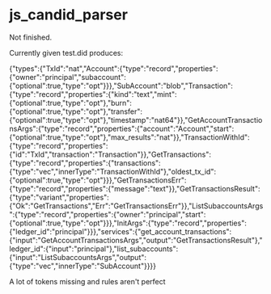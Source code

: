 # js_candid_parser

Not finished.

Currently given test.did produces:

{"types":{"TxId":"nat","Account":{"type":"record","properties":{"owner":"principal","subaccount":{"optional":true,"type":"opt"}}},"SubAccount":"blob","Transaction":{"type":"record","properties":{"kind":"text","mint":{"optional":true,"type":"opt"},"burn":{"optional":true,"type":"opt"},"transfer":{"optional":true,"type":"opt"},"timestamp":"nat64"}},"GetAccountTransactionsArgs":{"type":"record","properties":{"account":"Account","start":{"optional":true,"type":"opt"},"max_results":"nat"}},"TransactionWithId":{"type":"record","properties":{"id":"TxId","transaction":"Transaction"}},"GetTransactions":{"type":"record","properties":{"transactions":{"type":"vec","innerType":"TransactionWithId"},"oldest_tx_id":{"optional":true,"type":"opt"}}},"GetTransactionsErr":{"type":"record","properties":{"message":"text"}},"GetTransactionsResult":{"type":"variant","properties":{"Ok":"GetTransactions","Err":"GetTransactionsErr"}},"ListSubaccountsArgs":{"type":"record","properties":{"owner":"principal","start":{"optional":true,"type":"opt"}}},"InitArgs":{"type":"record","properties":{"ledger_id":"principal"}}},"services":{"get_account_transactions":{"input":"GetAccountTransactionsArgs","output":"GetTransactionsResult"},"ledger_id":{"input":"principal"},"list_subaccounts":{"input":"ListSubaccountsArgs","output":{"type":"vec","innerType":"SubAccount"}}}}

A lot of tokens missing and rules aren't perfect
